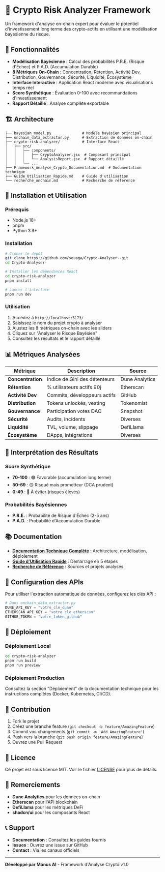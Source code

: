 # 🚀 Crypto Risk Analyzer Framework

Un framework d'analyse on-chain expert pour évaluer le potentiel d'investissement long terme des crypto-actifs en utilisant une modélisation bayésienne du risque.

## 🎯 Fonctionnalités

- **Modélisation Bayésienne** : Calcul des probabilités P.R.E. (Risque d'Échec) et P.A.D. (Accumulation Durable)
- **8 Métriques On-Chain** : Concentration, Rétention, Activité Dev, Distribution, Gouvernance, Sécurité, Liquidité, Écosystème
- **Interface Interactive** : Application React moderne avec visualisations temps réel
- **Score Synthétique** : Évaluation 0-100 avec recommandations d'investissement
- **Rapport Détaillé** : Analyse complète exportable

## 🏗️ Architecture

```
├── bayesian_model.py              # Modèle bayésien principal
├── onchain_data_extractor.py      # Extraction de données on-chain
├── crypto-risk-analyzer/          # Interface React
│   ├── src/
│   │   ├── components/
│   │   │   ├── CryptoAnalyzer.jsx  # Composant principal
│   │   │   └── AnalysisReport.jsx  # Rapport détaillé
│   │   └── ...
├── Framework_Analyse_Crypto_Documentation.md  # Documentation technique
├── Guide_Utilisation_Rapide.md    # Guide d'utilisation
└── recherche_onchain.md           # Recherche de référence
```

## 🚀 Installation et Utilisation

### Prérequis
- Node.js 18+
- pnpm
- Python 3.8+

### Installation
```bash
# Cloner le dépôt
git clone https://github.com/souaga/Crypto-Analyser-.git
cd Crypto-Analyser-

# Installer les dépendances React
cd crypto-risk-analyzer
pnpm install

# Lancer l'interface
pnpm run dev
```

### Utilisation
1. Accédez à `http://localhost:5173/`
2. Saisissez le nom du projet crypto à analyser
3. Ajustez les 8 métriques on-chain avec les sliders
4. Cliquez sur "Analyser le Risque Bayésien"
5. Consultez les résultats et le rapport détaillé

## 📊 Métriques Analysées

| Métrique | Description | Source |
|----------|-------------|---------|
| **Concentration** | Indice de Gini des détenteurs | Dune Analytics |
| **Rétention** | % utilisateurs actifs 90j | Etherscan |
| **Activité Dev** | Commits, développeurs actifs | GitHub |
| **Distribution** | Tokens unlockés, vesting | Tokenomist |
| **Gouvernance** | Participation votes DAO | Snapshot |
| **Sécurité** | Audits, incidents | Diverses |
| **Liquidité** | TVL, volume, slippage | DefiLlama |
| **Écosystème** | DApps, intégrations | Diverses |

## 🎯 Interprétation des Résultats

### Score Synthétique
- **70-100** : 🟢 Favorable (accumulation long terme)
- **50-69** : 🟡 Risqué mais prometteur (DCA prudent)
- **0-49** : 🔴 À éviter (risques élevés)

### Probabilités Bayésiennes
- **P.R.E.** : Probabilité de Risque d'Échec (2-5 ans)
- **P.A.D.** : Probabilité d'Accumulation Durable

## 📚 Documentation

- **[Documentation Technique Complète](Framework_Analyse_Crypto_Documentation.md)** : Architecture, modélisation, déploiement
- **[Guide d'Utilisation Rapide](Guide_Utilisation_Rapide.md)** : Démarrage en 5 étapes
- **[Recherche de Référence](recherche_onchain.md)** : Sources et projets analysés

## 🔧 Configuration des APIs

Pour utiliser l'extraction automatique de données, configurez les clés API :

```python
# Dans onchain_data_extractor.py
DUNE_API_KEY = "votre_cle_dune"
ETHERSCAN_API_KEY = "votre_cle_etherscan"
GITHUB_TOKEN = "votre_token_github"
```

## 🚀 Déploiement

### Déploiement Local
```bash
cd crypto-risk-analyzer
pnpm run build
pnpm run preview
```

### Déploiement Production
Consultez la section "Déploiement" de la documentation technique pour les instructions complètes (Docker, Kubernetes, CI/CD).

## 🤝 Contribution

1. Fork le projet
2. Créez une branche feature (`git checkout -b feature/AmazingFeature`)
3. Commit vos changements (`git commit -m 'Add AmazingFeature'`)
4. Push vers la branche (`git push origin feature/AmazingFeature`)
5. Ouvrez une Pull Request

## 📄 Licence

Ce projet est sous licence MIT. Voir le fichier [LICENSE](LICENSE) pour plus de détails.

## 🙏 Remerciements

- **Dune Analytics** pour les données on-chain
- **Etherscan** pour l'API blockchain
- **DefiLlama** pour les métriques DeFi
- **shadcn/ui** pour les composants React

## 📞 Support

- **Documentation** : Consultez les guides fournis
- **Issues** : Ouvrez une issue sur GitHub
- **Contact** : Via les canaux officiels

---

**Développé par Manus AI** - Framework d'Analyse Crypto v1.0

